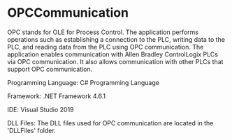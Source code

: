 # OPCCommunication
OPC stands for OLE for Process Control. The application performs operations such as establishing a connection to the PLC, writing data to the PLC, and reading data from the PLC using OPC communication. 
The application enables communication with Allen Bradley ControlLogix PLCs via OPC communication. It also allows communication with other PLCs that support OPC communication.

Programming Language: C# Programming Language

Framework: .NET Framework 4.6.1

IDE: Visual Studio 2019

DLL Files: The DLL files used for OPC communication are located in the 'DLLFiles' folder.